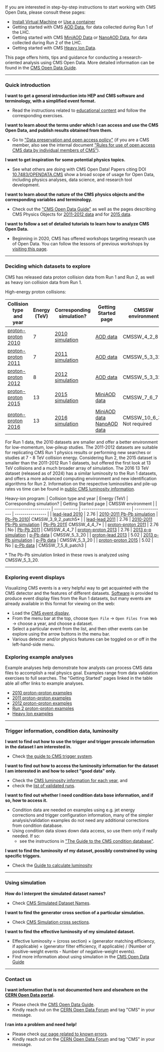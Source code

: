 If you are interested in step-by-step instructions to start working with CMS Open Data, please consult these pages:

* [Install Virtual Machine](https://opendata.cern.ch/search?q=&f=tags%3AVM&f=experiment%3ACMS&l=list&order=desc&p=1&s=10&sort=mostrecent) or [Use a container](/docs/cms-guide-docker)
* Getting started with CMS [AOD Data](/docs/cms-getting-started-aod), for data collected during Run 1 of the LHC.
* Getting started with CMS [MiniAOD Data](/docs/cms-getting-started-miniaod) or [NanoAOD Data](/docs/cms-getting-started-nanoaod), for data collected during Run 2 of the LHC.
* Getting started with CMS [Heavy Ion Data](/docs/cms-getting-started-hi-2013-2015). 

This page offers hints, tips and guidance for conducting a research-oriented analysis using CMS Open Data. More detailed information can be found in the [CMS Open Data Guide](https://cms-opendata-guide.web.cern.ch/).

---

### Quick introduction

**I want to get a general introduction into HEP and CMS software and terminology, with a simplified event format.**

* Read the instructions related to [educational content](/docs/cms-guide-for-education) and follow the corresponding exercises.


**I want to learn about the terms under which I can access and use the CMS Open Data, and publish results obtained from them.**

* Go to ["Data preservation and open access policy"](/record/414) (if you are a CMS member, also see the internal document ["Rules for use of open access CMS data by individual members of CMS"](https://cms-docdb.cern.ch/cgi-bin/DocDB/ShowDocument?docid=12242)).


**I want to get inspiration for some potential physics topics.**

* See what others are doing with CMS Open Data! Papers citing DOI [10.7483/OPENDATA.CMS](https://inspirehep.net/literature?sort=mostrecent&size=25&page=1&q=references.reference.dois%3A10.7483%2FOPENDATA.CMS%2A) show a broad scope of usage for Open Data, including physics analyses, data science, and research tool development.
  

**I want to learn about the nature of the CMS physics objects and the corresponding variables and terminology.**

* Check out the ["CMS Open Data Guide"](https://cms-opendata-guide.web.cern.ch/) as well as the pages describing CMS Physics Objects for [2011-2012 data](/docs/cms-physics-objects-2011) and for [2015 data](/docs/cms-physics-objects-2015).


**I want to follow a set of detailed tutorials to learn how to analyze CMS Open Data.**

* Beginning in 2020, CMS has offered workshops targeting research use of Open Data. You can follow the lessons of previous workshops by [visiting this page](https://cms-opendata-guide.web.cern.ch/cmsOpenData/workshops/). 

---

### Deciding which datasets to explore

CMS has released data proton collision data from Run 1 and Run 2, as well as heavy ion collision data from Run 1.

High-energy proton collisions: 

| Collision type and year | Energy (TeV) | Corresponding simulation? | Getting Started page | CMSSW environment |
| ----------------------- | ------------ | ------------------------- | --------------- | ---------------- | 
| [proton-proton 2010](https://opendata.cern.ch/search?q=&f=experiment%3ACMS&f=type%3ADataset%2Bsubtype%3ACollision&f=year%3A2010&f=collision_energy%3A7TeV&l=list&order=desc&p=1&s=10&sort=mostrecent) | 7 | [2010 simulation](https://opendata.cern.ch/search?q=&f=experiment%3ACMS&f=type%3ADataset%2Bsubtype%3ASimulated&f=year%3A2010&f=collision_energy%3A7TeV&l=list&order=desc&p=1&s=10&sort=mostrecent) | [AOD data](/docs/cms-getting-started-aod) | CMSSW_4_2_8 | 
| [proton-proton 2011](https://opendata.cern.ch/search?q=&f=experiment%3ACMS&f=type%3ADataset%2Bsubtype%3ACollision&f=year%3A2011&f=collision_energy%3A7TeV&l=list&order=desc&p=1&s=10&sort=mostrecent) | 7 | [2011 simulation](https://opendata.cern.ch/search?q=&f=experiment%3ACMS&f=type%3ADataset%2Bsubtype%3ASimulated&f=collision_energy%3A7TeV&f=year%3A2011&l=list&order=desc&p=1&s=10&sort=mostrecent) | [AOD data](/docs/cms-getting-started-aod) | CMSSW_5_3_32 | 
| [proton-proton 2012](https://opendata.cern.ch/search?q=&f=experiment%3ACMS&f=type%3ADataset%2Bsubtype%3ACollision&f=year%3A2012&l=list&order=desc&p=1&s=10&sort=mostrecent) | 8 | [2012 simulation](https://opendata.cern.ch/search?q=&f=experiment%3ACMS&f=type%3ADataset%2Bsubtype%3ASimulated&f=year%3A2012&l=list&order=desc&p=1&s=10&sort=mostrecent) | [AOD data](/docs/cms-getting-started-aod) | CMSSW_5_3_32 | 
| [proton-proton 2015](https://opendata.cern.ch/search?q=&f=experiment%3ACMS&f=type%3ADataset%2Bsubtype%3ACollision&f=year%3A2015&f=collision_energy%3A13TeV&l=list&order=desc&p=1&s=10&sort=mostrecent) | 13 | [2015 simulation](https://opendata.cern.ch/search?q=&f=experiment%3ACMS&f=type%3ADataset%2Bsubtype%3ASimulated&f=year%3A2015&l=list&order=desc&p=1&s=10&sort=mostrecent) | [MiniAOD data](/docs/cms-getting-started-miniaod) | CMSSW_7_6_7 | 
| [proton-proton 2016](https://opendata.cern.ch/search?q=&f=experiment%3ACMS&f=type%3ADataset%2Bsubtype%3ACollision&f=year%3A2016&l=list&order=desc&p=1&s=10&sort=mostrecent) | 13 | [2016 simulation](https://opendata.cern.ch/search?q=&f=experiment%3ACMS&f=type%3ADataset%2Bsubtype%3ASimulated&f=year%3A2016&l=list&order=desc&p=1&s=10&sort=mostrecent) | [MiniAOD data](/docs/cms-getting-started-aod)<br>[NanoAOD data](/docs/cms-getting-started-nanoaod) | CMSSW_10_6_30<br>Not required | 

For Run 1 data, the 2010 datasets are smaller and offer a better environment for low-momentum, low-pileup studies. The 2011-2012 datasets are suitable for replicating CMS Run 1 physics results or performing new searches or studies at 7 - 8 TeV collision energy. Considering Run 2, the 2015 dataset is smaller than the 2011-2012 Run 1 datasets, but offered the first look at 13 TeV collisions and a much broader array of simulation. The 2016 13 TeV dataset (released as of 2024) has a similar luminosity to the Run 1 datasets, and offers a more advanced computing environment and new identification algorithms for Run 2. Information on the respective luminosities and pile-up rates vs time can be found in [public CMS luminosity information](https://twiki.cern.ch/twiki/bin/view/CMSPublic/LumiPublicResults#Multi_year_Collisions_Plots).

Heavy-ion program: 
| Collision type and year | Energy (TeV) | Corresponding simulation? | Getting Started page | CMSSW environment |
| ----------------------- | ------------ | ------------------------- | --------------- | ---------------- | 
| [lead-lead 2010](https://opendata.cern.ch/search?q=&f=experiment%3ACMS&f=collision_energy%3A2.76TeV&f=collision_type%3APbPb&f=type%3ADataset%2Bsubtype%3ACollision&f=year%3A2010&l=list&order=desc&p=1&s=10&sort=mostrecent) | 2.76 | [2010-2011 Pb-Pb simulation](https://opendata.cern.ch/search?q=&f=experiment%3ACMS&f=type%3ADataset%2Bsubtype%3ASimulated&f=year%3A2013&f=collision_type%3APbPb&l=list&order=desc&p=1&s=10&sort=mostrecent) | [Pb-Pb 2010](https://opendata.cern.ch/record/466)| CMSSW_3_9_2_patch5\* |
| [lead-lead 2011](https://opendata.cern.ch/search?q=&f=experiment%3ACMS&f=collision_energy%3A2.76TeV&f=collision_type%3APbPb&f=type%3ADataset%2Bsubtype%3ACollision&f=year%3A2011&l=list&order=desc&p=1&s=10&sort=mostrecent) | 2.76 | [2010-2011 Pb-Pb simulation](https://opendata.cern.ch/search?q=&f=experiment%3ACMS&f=type%3ADataset%2Bsubtype%3ASimulated&f=year%3A2013&f=collision_type%3APbPb&l=list&order=desc&p=1&s=10&sort=mostrecent) | [Pb-Pb 2011](https://opendata.cern.ch/record/467)| CMSSW_4_4_7\* |
| [proton-proton 2011](https://opendata.cern.ch/search?q=&f=experiment%3ACMS&f=type%3ADataset%2Bsubtype%3ACollision&f=year%3A2011&f=collision_energy%3A2.76TeV&f=collision_type%3App&l=list&order=desc&p=1&s=10&sort=mostrecent) | 2.76 | No | [Pb-Pb 2011](https://opendata.cern.ch/record/467) | CMSSW_4_4_7
| [proton-proton 2013](https://opendata.cern.ch/search?q=&f=experiment%3ACMS&f=type%3ADataset%2Bsubtype%3ACollision&f=collision_energy%3A2.76TeV&f=collision_type%3App&f=year%3A2013&l=list&order=desc&p=1&s=10&sort=mostrecent) | 2.76 | [2013 p-p simulation](https://opendata.cern.ch/search?q=&f=experiment%3ACMS&f=type%3ADataset%2Bsubtype%3ASimulated&f=year%3A2013&f=collision_type%3App&l=list&order=desc&p=1&s=10&sort=mostrecent) | [p-Pb data](/docs/cms-getting-started-hi-2013-2015) | CMSSW_5_3_20 |
| [proton-lead 2013](https://opendata.cern.ch/search?q=&f=experiment%3ACMS&f=type%3ADataset%2Bsubtype%3ACollision&f=collision_energy%3A5.02TeV&f=collision_type%3ApPb&l=list&order=desc&p=1&s=10&sort=mostrecent) | 5.02 | [2013 p-Pb simulation](https://opendata.cern.ch/search?q=&f=experiment%3ACMS&f=type%3ADataset%2Bsubtype%3ASimulated&f=year%3A2013&f=collision_type%3ApPb&l=list&order=desc&p=1&s=10&sort=mostrecent) | [p-Pb data](/docs/cms-getting-started-hi-2013-2015) | CMSSW_5_3_20 |
| [proton-proton 2015](https://opendata.cern.ch/search?q=&f=experiment%3ACMS&f=type%3ADataset%2Bsubtype%3ACollision&f=collision_type%3App&f=collision_energy%3A5.02TeV&l=list&order=desc&p=1&s=10&sort=mostrecent) | 5.02 | No  | [p-Pb data](/docs/cms-getting-started-hi-2013-2015) | CMSSW_7_5_8_patch3 |

\* The Pb-Pb simulation linked in these rows is analyzed using CMSSW_5_3_20. 

---

### Exploring event displays

Visualizing CMS events is a very helpful way to get acquainted with the CMS detector and the features of different datasets. [Software](https://opendata.cern.ch/search?q=event%20display&f=experiment%3ACMS&f=type%3ASoftware&l=list&order=asc&p=1&s=10&sort=bestmatch) is provided to produce event display files from the Run 1 datasets, but many events are already available in this format for viewing on the web:

* Load the [CMS event display](/visualise/events/cms),
* From the menu bar at the top, choose `Open File` &rarr; `Open Files from Web` &rarr; choose a year, and choose a dataset.
* Select a particular event from the list, and then other events can be explore using the arrow buttons in the menu bar.
* Various detector and/or physics features can be toggled on or off in the left-hand-side menu.


### Exploring example analyses

Example analyses help demonstrate how analysts can process CMS data files to accomplish a real physics goal. Examples range from data validation exercises to full searches. The "Getting Started" pages linked in the table able all offer links to example analyses.

* [2010 proton-proton examples](https://opendata.cern.ch/search?q=&f=experiment%3ACMS&f=type%3ASoftware&f=year%3A2010&l=list&order=desc&p=1&s=10&sort=mostrecent)
* [2011 proton-proton examples](https://opendata.cern.ch/search?q=&f=experiment%3ACMS&f=type%3ASoftware&f=year%3A2011&l=list&order=desc&p=1&s=10&sort=mostrecent)
* [2012 proton-proton examples](https://opendata.cern.ch/search?q=&f=experiment%3ACMS&f=type%3ASoftware&f=year%3A2012&l=list&order=desc&p=1&s=10&sort=mostrecent)
* [Run 2 proton-proton examples](https://opendata.cern.ch/search?q=&f=experiment%3ACMS&f=type%3ASoftware&f=year%3A2015&f=year%3A2016&f=year%3A2017&f=year%3A2018&f=year%3A2019&l=list&order=desc&p=1&s=10&sort=mostrecent)
* [Heavy Ion examples](https://opendata.cern.ch/search?q=&f=experiment%3ACMS&f=type%3ASoftware&f=keywords%3Aheavy-ion%20physics&l=list&order=desc&p=1&s=10&sort=mostrecent)

---

### Trigger information, condition data, luminosity

**I want to find out how to use the trigger and trigger prescale information in the dataset I am interested in.**

* Check [the guide to CMS trigger system](/docs/cms-guide-trigger-system).

**I want to find out how to access the luminosity information for the dataset I am interested in and how to select "good data" only.**

* Check the [CMS luminosity information for each year](/search?page=1&size=20&q=luminosity&type=Supplementaries&subtype=Luminosity), and
* check the [list of validated runs](/search?page=1&size=20&q=%22CMS%20list%20of%20validated%20runs%22).

**I want to find out whether I need condition data base information, and if so, how to access it.**

* Condition data are needed on examples using e.g. jet energy corrections and trigger configuration information, many of the simpler analysis/validation examples do not need any additional corrections from condition database.
* Using condition data slows down data access, so use them only if really needed. If so:
    * see the instructions in ["The Guide to the CMS condition database"](/docs/cms-guide-for-condition-database).

**I want to find the luminosity of my dataset, possibly constrained by using specific triggers.**

* Check the [Guide to calculate luminosity](https://opendata.cern.ch/docs/cms-guide-luminosity-calculation) 

---

### Using simulation

**How do I interpret the simulated dataset names?**

* Check [CMS Simulated Dataset Names](/docs/cms-simulated-dataset-names).

**I want to find the generator cross section of a particular simulation.**

* Check [CMS Simulation cross sections](/docs/cms-guide-cross-sections).

**I want to find the effective luminosity of my simulated dataset.**

* Effective luminosity = (cross section) $\times$ (generator matching efficiency, if applicable) $\times$ (generator filter efficiency, if applicable) / (Number of positive-weight events - Number of negative-weight events).
* Find more information about using simulation in the [CMS Open Data Guide](https://cms-opendata-guide.web.cern.ch/analysis/backgrounds/)

---

### Contact us

**I want information that is not documented here and elsewhere on the [CERN Open Data portal](http://opendata.cern.ch/).**

* Please check the [CMS Open Data Guide](https://cms-opendata-guide.web.cern.ch). 
* Kindly reach out on the [CERN Open Data Forum](https://opendata-forum.cern.ch/) and tag "CMS" in your message. 

**I ran into a problem and need help!**

* Please check [our page related to known errors](/docs/cms-guide-troubleshooting).
* Kindly reach out on the [CERN Open Data Forum](https://opendata-forum.cern.ch/) and tag "CMS" in your message. 
